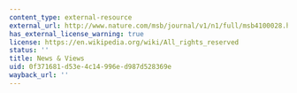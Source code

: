 ```yaml
---
content_type: external-resource
external_url: http://www.nature.com/msb/journal/v1/n1/full/msb4100028.html
has_external_license_warning: true
license: https://en.wikipedia.org/wiki/All_rights_reserved
status: ''
title: News & Views
uid: 0f371681-d53e-4c14-996e-d987d528369e
wayback_url: ''
---
```

